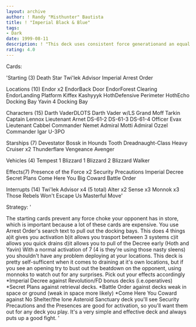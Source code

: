 ```yaml
---
layout: archive
author: ! Randy "Misthunter" Bautista
title: ! "Imperial Black & Blue"
tags:
- Dark
date: 1999-08-11
description: ! "This deck uses consistent force generationand an equal amount of ground and space to drainand disrupt and battle."
rating: 4.0
---
```

Cards: 

'Starting (3)
Death Star
Twi'lek Advisor
Imperial Arrest Order

Locations (10)
Endor x2
EndorBack Door
EndorForest Clearing
EndorLanding Platform
Kiffex
Kashyyyk
HothDefensive Perimeter
HothEcho Docking Bay
Yavin 4 Docking Bay

Characters (15)
Darth VaderDLOTS
Darth Vader w/LS
Grand Moff Tarkin
Captain Lennox
Lieutenant Arnet
DS-61-2
DS-61-3
DS-61-4
Officer Evax
Lieutenant Cabbel
Commander Nemet
Admiral Motti
Admiral Ozzel
Commander Igar
U-3PO

Starships (7)
Devestator
Bossk in Hounds Tooth
Dreadnaught-Class Heavy Cruiser x2
Thunderflare
Vengeance
Avenger

Vehicles (4)
Tempest 1
Blizzard 1
Blizzard 2
Blizzard Walker

Effects(7)
Presence of the Force x2
Security Precautions
Imperial Decree
Secret Plans
Come Here You Big Coward
Battle Order

Interrupts (14)
Twi'lek Advisor x4 (5 total)
Alter x2
Sense x3
Monnok x3
Those Rebels Won't Escape Us
Masterful Move'

Strategy: '

The starting cards prevent any force choke your opponent
has in store, which is important because a lot of these
cards are expensive.  You use Arrest Order's search text
to pull out the docking bays. This does 4 things
a)it gives you activation
b)it allows you trasport between 3 systems
c)it allows you quick drains
d)it allows you to pull of the Decree early (Hoth and Yavin)
With a normal activation of 7 (4 is they're using those nasty sleens)
you shouldn't have any problem deploying at your locations. This deck
is pretty self-sufficent when it comes to draining at it's own locations,
but if you see an opening try to bust out the beatdown on the opponent, using
monnoks to watch out for any surprises.  Pick out your effects accordingly
*Imperial Decree against Revolution/FD bonus decks (i.e.operatives)
*Secret Plans against retrieval decks.
*Battle Order against decks weak in space or ground (weak in space more likely)
*Come Here You Coward against No Shelter/the lone Asteroid Sanctuary deck you'll see
Security Precautions and the Presences are good for activation, so you'll want them
out for any deck you play.  It's a very simple and effective deck
and always puts up a good fight.
'